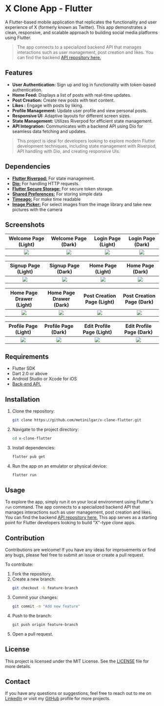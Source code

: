 # X Clone App - Flutter

A Flutter-based mobile application that replicates the functionality and user experience of X (formerly known as Twitter). This app demonstrates a clean, responsive, and scalable approach to building social media platforms using Flutter.

> The app connects to a specialized backend API that manages interactions such as user management, post creation and likes. You can find the backend [API repository here.](https://github.com/MASalmanss/XCloneSpringBoot)

## Features

- **User Authentication:** Sign up and log in functionality with token-based authentication.
- **Home Feed:** Displays a list of posts with real-time updates.
- **Post Creation:** Create new posts with text content.
- **Likes :** Engage with posts by liking.
- **Profile Management:** Update user profile and view personal posts.
- **Responsive UI:** Adaptive layouts for different screen sizes.
- **State Management:** Utilizes Riverpod for efficient state management.
- **API Integration:** Communicates with a backend API using Dio for seamless data fetching and updates.

> This project is ideal for developers looking to explore modern Flutter development techniques, including state management with Riverpod, API handling with Dio, and creating responsive UIs.

## Dependencies
- [**Flutter Riverpod:**](https://riverpod.dev/) For state management.
- [**Dio:**](https://pub.dev/packages/dio) For handling HTTP requests.
- [**Flutter Secure Storage:**](https://pub.dev/packages/flutter_secure_storage) For secure token storage.
- [**Shared Preferences:**](https://pub.dev/packages/shared_preferences) For storing simple data
- [**Timeago:**](https://pub.dev/packages/timeago) For make time readable
- [**Image Picker:**](https://pub.dev/packages/image_picker) For select images from the image library and take new pictures with the camera

## Screenshots

Welcome Page (Light)       |  Welcome Page (Dark)      | Login Page (Light)        | Login Page (Dark) 
:-------------------------:|:-------------------------:|:-------------------------:|:-------------------------:
![](https://github.com/user-attachments/assets/95596660-a742-441b-921b-773a37e404d8)|![](https://github.com/user-attachments/assets/0518aad9-10c1-4d45-b159-ed06ff1475d8)|![](https://github.com/user-attachments/assets/03ffee0b-10cb-43ee-9c03-49002fc2f562)|![](https://github.com/user-attachments/assets/f3fcf9fd-d73e-4cfe-962b-1b76b0805573)

Signup Page (Light)        |  Signup Page (Dark)       | Home Page (Light)         | Home Page (Dark) 
:-------------------------:|:-------------------------:|:-------------------------:|:-------------------------:
![](https://github.com/user-attachments/assets/2290c6cb-0e20-4271-89b7-abb972eadac4)|![](https://github.com/user-attachments/assets/cc0349a8-c816-446e-851f-80c2f80f4533)|![](https://github.com/user-attachments/assets/5d79254a-40a2-4bda-8706-550846268a22)|![](https://github.com/user-attachments/assets/005afb90-0fa8-4ad4-a09a-f5e3a84415a8)

Home Page Drawer (Light)   |  Home Page Drawer (Dark)  | Post Creation Page (Light)| Post Creation Page (Dark)  
:-------------------------:|:-------------------------:|:-------------------------:|:-------------------------:
![](https://github.com/user-attachments/assets/6f4da0fa-0277-4087-b2dc-d9ce263116de)|![](https://github.com/user-attachments/assets/607c85ba-d42a-4b60-8f2a-c85b3abd4b6f)|![](https://github.com/user-attachments/assets/bac6fcca-b38c-407d-8fd2-e4de27e4ca31)|![](https://github.com/user-attachments/assets/05cf6613-e2dd-4e89-bcaf-6448a2ba8bde)

Profile Page (Light)       |  Profile Page (Dark)      | Edit Profile Page (Light) | Edit Profile Page (Dark)  
:-------------------------:|:-------------------------:|:-------------------------:|:-------------------------:
![](https://github.com/user-attachments/assets/61ee03d2-6140-43d6-bfed-0532d8e4b21c)|![](https://github.com/user-attachments/assets/ce8a7054-94e8-46f1-9701-967d0095a6c4)|![](https://github.com/user-attachments/assets/3d2f3e1e-e2af-448b-9063-3f6804bb7e0c)|![](https://github.com/user-attachments/assets/5e66005e-a16f-4e0d-8b29-6816d0e7e1be)|

## Requirements

- Flutter SDK
- Dart 2.0 or above
- Android Studio or Xcode for iOS
- [Back-end API.](https://github.com/MASalmanss/XCloneSpringBoot)

## Installation

1. Clone the repository:
    ```bash
    git clone https://github.com/metinilgar/x-clone-flutter.git
    ```
2. Navigate to the project directory:
    ```bash
    cd x-clone-flutter
    ```
3. Install dependencies:
    ```bash
    flutter pub get
    ```
4. Run the app on an emulator or physical device:
    ```bash
    flutter run
    ```

## Usage

To explore the app, simply run it on your local environment using Flutter's `run` command. The app connects to a specialized backend API that manages interactions such as user management, post creation and likes. You can find the backend [API repository here.](https://github.com/MASalmanss/XCloneSpringBoot) This app serves as a starting point for Flutter developers looking to build "X"-type clone apps. 

## Contribution
Contributions are welcome! If you have any ideas for improvements or find any bugs, please feel free to submit an issue or create a pull request.

To contribute:

1. Fork the repository.
2. Create a new branch:
    ```bash
    git checkout -b feature-branch
    ```
3. Commit your changes:
    ```bash
    git commit -m "Add new feature"
    ```
4. Push to the branch:
    ```bash
    git push origin feature-branch
    ```
5. Open a pull request.

## License

This project is licensed under the MIT License. See the [LICENSE](https://github.com/metinilgar/x-clone-flutter/blob/main/LICENSE) file for more details.

## Contact

If you have any questions or suggestions, feel free to reach out to me on [LinkedIn](https://www.linkedin.com/in/metinilgarmutlu/) or visit my [GitHub](https://github.com/metinilgar) profile for more projects.
